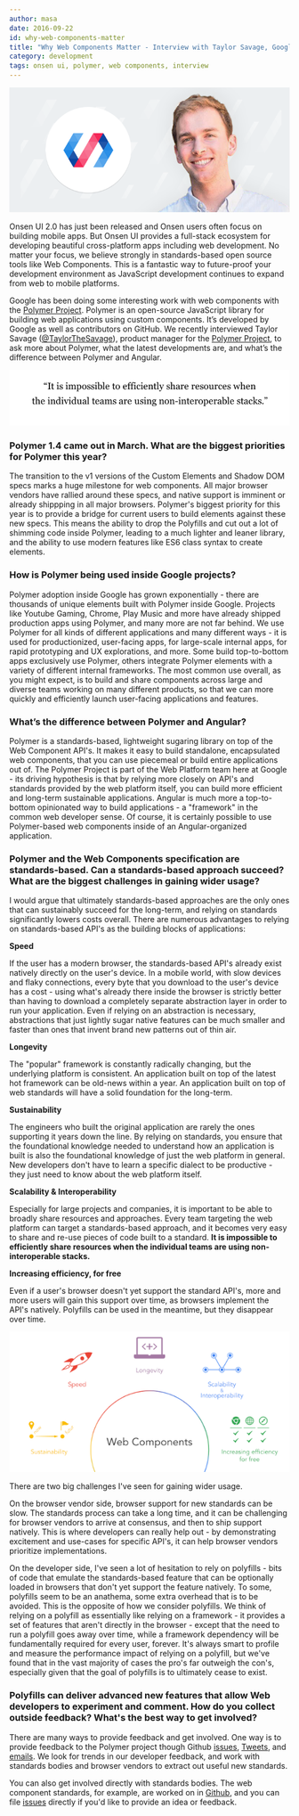 ```yaml
---
author: masa
date: 2016-09-22
id: why-web-components-matter
title: "Why Web Components Matter - Interview with Taylor Savage, Google’s Polymer Project"
category: development
tags: onsen ui, polymer, web components, interview
---
```


![Taylor Savage!](/blog/content/images/2016/Sep/polymer_01.png)

Onsen UI 2.0 has just been released and Onsen users often focus on building mobile apps. But Onsen UI provides a full-stack ecosystem for developing beautiful cross-platform apps including web development. No matter your focus, we believe strongly in standards-based open source tools like Web Components. This is a fantastic way to future-proof your development environment as JavaScript development continues to expand from web to mobile platforms. 

<!-- more -->

Google has been doing some interesting work with web components with the [Polymer Project](https://www.polymer-project.org). Polymer is an open-source JavaScript library for building web applications using custom components. It’s developed by Google as well as contributors on GitHub. 
We recently interviewed Taylor Savage ([@TaylorTheSavage](https://twitter.com/taylorthesavage)), product manager for the [Polymer Project](https://www.polymer-project.org), to ask more about Polymer, what the latest developments are, and what’s the difference between Polymer and Angular.

![Great quote from Taylor!](/blog/content/images/2016/Sep/taylor_quote.png)

### Polymer 1.4 came out in March. What are the biggest priorities for Polymer this year?

The transition to the v1 versions of the Custom Elements and Shadow DOM specs marks a huge milestone for web components. All major browser vendors have rallied around these specs, and native support is imminent or already shippping in all major browsers. Polymer's biggest priority for this year is to provide a bridge for current users to build elements against these new specs. This means the ability to drop the Polyfills and cut out a lot of shimming code inside Polymer, leading to a much lighter and leaner library, and the ability to use modern features like ES6 class syntax to create elements.

### How is Polymer being used inside Google projects?

Polymer adoption inside Google has grown exponentially - there are thousands of unique elements built with Polymer inside Google. Projects like Youtube Gaming, Chrome, Play Music and more have already shipped production apps using Polymer, and many more are not far behind. We use Polymer for all kinds of different applications and many different ways - it is used for productionized, user-facing apps, for large-scale internal apps, for rapid prototyping and UX explorations, and more. Some build top-to-bottom apps exclusively use Polymer, others integrate Polymer elements with a variety of different internal frameworks. The most common use overall, as you might expect, is to build and share components across large and diverse teams working on many different products, so that we can more quickly and efficiently launch user-facing applications and features.

### What’s the difference between Polymer and Angular?

Polymer is a standards-based, lightweight sugaring library on top of the Web Component API's. It makes it easy to build standalone, encapsulated web components, that you can use piecemeal or build entire applications out of. The Polymer Project is part of the Web Platform team here at Google - its driving hypothesis is that by relying more closely on API's and standards provided by the web platform itself, you can build more efficient and long-term sustainable applications. Angular is much more a top-to-bottom opinionated way to build applications - a "framework" in the common web developer sense. Of course, it is certainly possible to use Polymer-based web components inside of an Angular-organized application.

### Polymer and the Web Components specification are standards-based. Can a standards-based approach succeed? What are the biggest challenges in gaining wider usage?

I would argue that ultimately standards-based approaches are the only ones that can sustainably succeed for the long-term, and relying on standards significantly lowers costs overall. There are numerous advantages to relying on standards-based API's as the building blocks of applications:

**Speed**

If the user has a modern browser, the standards-based API's already exist natively directly on the user's device. In a mobile world, with slow devices and flaky connections, every byte that you download to the user's device has a cost - using what's already there inside the browser is strictly better than having to download a completely separate abstraction layer in order to run your application. Even if relying on an abstraction is necessary, abstractions that just lightly sugar native features can be much smaller and faster than ones that invent brand new patterns out of thin air.

**Longevity**

The "popular" framework is constantly radically changing, but the underlying platform is consistent. An application built on top of the latest hot framework can be old-news within a year. An application built on top of web standards will have a solid foundation for the long-term.

**Sustainability**

The engineers who built the original application are rarely the ones supporting it years down the line. By relying on standards, you ensure that the foundational knowledge needed to understand how an application is built is also the foundational knowledge of just the web platform in general. New developers don't have to learn a specific dialect to be productive - they just need to know about the web platform itself.

**Scalability & Interoperability**

Especially for large projects and companies, it is important to be able to broadly share resources and approaches. Every team targeting the web platform can target a standards-based approach, and it becomes very easy to share and re-use pieces of code built to a standard. **It is impossible to efficiently share resources when the individual teams are using non-interoperable stacks.**

**Increasing efficiency, for free**

Even if a user's browser doesn't yet support the standard API's, more and more users will gain this support over time, as browsers implement the API's natively. Polyfills can be used in the meantime, but they disappear over time.

![Web Components!](/blog/content/images/2016/Sep/polymer_02.png)

There are two big challenges I've seen for gaining wider usage.

On the browser vendor side, browser support for new standards can be slow. The standards process can take a long time, and it can be challenging for browser vendors to arrive at consensus, and then to ship support natively. This is where developers can really help out - by demonstrating excitement and use-cases for specific API's, it can help browser vendors prioritize implementations.

On the developer side, I've seen a lot of hesitation to rely on polyfills - bits of code that emulate the standards-based feature that can be optionally loaded in browsers that don't yet support the feature natively. To some, polyfills seem to be an anathema, some extra overhead that is to be avoided. This is the opposite of how we consider polyfills.  We think of relying on a polyfill as essentially like relying on a framework - it provides a set of features that aren't directly in the browser - except that the need to run a polyfill goes away over time, while a framework dependency will be fundamentally required for every user, forever. It's always smart to profile and measure the performance impact of relying on a polyfill, but we've found that in the vast majority of cases the pro's far outweigh the con's, especially given that the goal of polyfills is to ultimately cease to exist.

### Polyfills can deliver advanced new features that allow Web developers to experiment and comment. How do you collect outside feedback? What's the best way to get involved? 

There are many ways to provide feedback and get involved. One way is to provide feedback to the Polymer project though Github [issues](https://github.com/polymer/polymer/issues), [Tweets](https://twitter.com/polymer), and  [emails](https://groups.google.com/forum/#!forum/polymer-dev). We look for trends in our developer feedback, and work with standards bodies and browser vendors to extract out useful new standards.

You can also get involved directly with standards bodies. The web component standards, for example, are worked on in [Github](https://github.com/w3c/webcomponents), and you can file [issues](https://github.com/w3c/webcomponents/issues) directly if you'd like to provide an idea or feedback.
